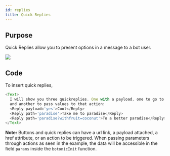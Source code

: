 ```yaml
---
id: replies
title: Quick Replies
---
```


## Purpose

Quick Replies allow you to present options in a message to a bot user. 

![](https://botonic-doc-static.netlify.com/images/quickreplies.png)

## Code

To insert quick replies,  

```javascript
<Text>
  I will show you three quickreplies. One with a payload, one to go to an action
  and another to pass values to that action:
  <Reply payload='yes'>Cool</Reply>
  <Reply path='paradise'>Take me to paradise</Reply>
  <Reply path='paradise?withfruit=coconut'>To a better paradise</Reply>
</Text>
```


**Note:** Buttons and quick replies can have a url link, a payload attached, a href attribute, or an action to be triggered. When passing parameters through actions as seen in the example, the data will be accessible in the field `params` inside the `botonicInit` function.
